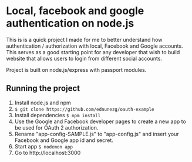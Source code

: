 Local, facebook and google authentication on node.js
=============================================================================

This is is a quick project I made for me to better understand how authentication / authorization with local, Facebook and Google accounts. This serves as a good starting point for any developer that wish to build website that allows users to login from different social accounts.

Project is built on node.js/express with passport modules.

Running the project
--------------------

1. Install node.js and npm
2. ```$ git clone https://github.com/ednunezg/oauth-example```
3. Install dependencies ```$ npm install```
4. Use the Google and Facebook developer pages to create a new app to be used for OAuth 2 authorization.
6. Rename "app-config-SAMPLE.js" to "app-config.js" and insert your Facebook and Google app id and secret.
7. Start app ```$ nodemon app```
8. Go to http://localhost:3000
